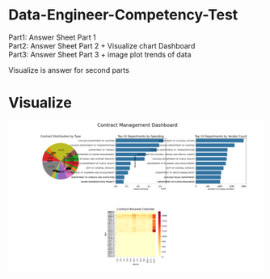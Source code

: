 # Data-Engineer-Competency-Test  
Part1: Answer Sheet Part 1  
Part2: Answer Sheet Part 2 + Visualize chart Dashboard  
Part3: Answer Sheet Part 3 + image plot trends of data  

Visualize is answer for second parts  

# Visualize  
![Dashboard Chart](image.png)
